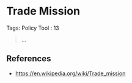# Trade Mission

Tags: Policy Tool
: 13

> …
> 

## References

- https://en.wikipedia.org/wiki/Trade_mission